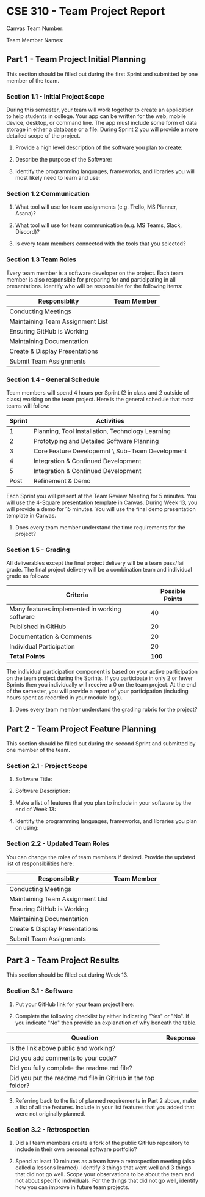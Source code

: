 # CSE 310 - Team Project Report

Canvas Team Number:

Team Member Names:

## Part 1 - Team Project Initial Planning

This section should be filled out during the first Sprint and submitted by one member of the team.

### Section 1.1 - Initial Project Scope

During this semester, your team will work together to create an application to help students in college.  Your app can be written for the web, mobile device, desktop, or command line.  The app must include some form of data storage in either a database or a file.  During Sprint 2 you will provide a more detailed scope of the project. 

1. Provide a high level description of the software you plan to create:

2. Describe the purpose of the Software:

3. Identify the programming languages, frameworks, and libraries you will most likely need to learn and use:

### Section 1.2 Communication

1. What tool will use for team assignments (e.g. Trello, MS Planner, Asana)? 

2. What tool will use for team communication (e.g. MS Teams, Slack, Discord)? 

3. Is every team members connected with the tools that you selected?

### Section 1.3 Team Roles

Every team member is a software developer on the project.  Each team member is also responsible for preparing for and participating in all presentations.  Identify who will be responsible for the following items:

|Responsiblity                   |Team Member         |
|--------------------------------|--------------------|
|Conducting Meetings             |                    |
|Maintaining Team Assignment List|                    |
|Ensuring GitHub is Working      |                    |
|Maintaining Documentation       |                    |
|Create & Display Presentations  |                    |
|Submit Team Assignments         |                    |

### Section 1.4 - General Schedule

Team members will spend 4 hours per Sprint (2 in class and 2 outside of class) working on the team project. Here is the general schedule that most teams will follow:

|Sprint|Activities                                      |
|------|------------------------------------------------|
|  1   |Planning, Tool Installation, Technology Learning|
|  2   |Prototyping and Detailed Software Planning      |
|  3   |Core Feature Developemnt \ Sub-Team Development |
|  4   |Integration & Continued Development             |
|  5   |Integration & Continued Development             |
| Post |Refinement & Demo                               |

Each Sprint you will present at the Team Review Meeting for 5 minutes.  You will use the 4-Square presentation template in Canvas.  During Week 13, you will provide a demo for 15 minutes.  You will use the final demo presentation template in Canvas.

1. Does every team member understand the time requirements for the project?

### Section 1.5 - Grading

All deliverables except the final project delivery will be a team pass/fail grade.  The final project delivery will be a combination team and individual grade as follows:

|Criteria                                     |Possible Points|
|---------------------------------------------|---------------|
|Many features implemented in working software|       40      |
|Published in GitHub                          |       20      |
|Documentation & Comments                     |       20      |
|Individual Participation                     |       20      |
|**Total Points**                             |    **100**    |

The individual participation component is based on your active participation on the team project during the Sprints.  If you participate in only 2 or fewer Sprints then you individually will receive a 0 on the team project.  At the end of the semester, you will provide a report of your participation (including hours spent as recorded in your module logs).

1. Does every team member understand the grading rubric for the project?

## Part 2 - Team Project Feature Planning

This section should be filled out during the second Sprint and submitted by one member of the team.

### Section 2.1 - Project Scope

1. Software Title:

2. Software Description:

3. Make a list of features that you plan to include in your software by the end of Week 13:

4. Identify the programming languages, frameworks, and libraries you plan on using:

### Section 2.2 - Updated Team Roles

You can change the roles of team members if desired.  Provide the updated list of responsibilities here:

|Responsiblity                   |Team Member         |
|--------------------------------|--------------------|
|Conducting Meetings             |                    |
|Maintaining Team Assignment List|                    |
|Ensuring GitHub is Working      |                    |
|Maintaining Documentation       |                    |
|Create & Display Presentations  |                    |
|Submit Team Assignments         |                    |

## Part 3 - Team Project Results

This section should be filled out during Week 13.

### Section 3.1 - Software

1. Put your GitHub link for your team project here: 

2. Complete the following checklist by either indicating "Yes" or "No".  If you indicate "No" then provide an explanation of why beneath the table.

|Question                                                    |Response|
|------------------------------------------------------------|--------|
|Is the link above public and working?                       |        |
|Did you add comments to your code?                          |        |
|Did you fully complete the readme.md file?                  |        |
|Did you put the readme.md file in GitHub in the top folder? |        |

3. Referring back to the list of planned requirements in Part 2 above, make a list of all the features.  Include in your list features that you added that were not originally planned.

### Section 3.2 - Retrospection

1. Did all team members create a fork of the public GitHub repository to include in their own personal software portfolio?

2. Spend at least 10 minutes as a team have a retrospection meeting (also called a lessons learned).  Identify 3 things that went well and 3 things that did not go well.  Scope your observations to be about the team and not about specific individuals.  For the things that did not go well, identify how you can improve in future team projects.

